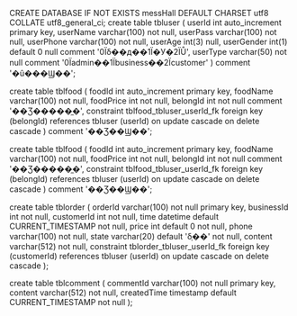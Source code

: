 CREATE DATABASE IF NOT EXISTS messHall  DEFAULT CHARSET utf8 COLLATE utf8_general_ci;
create table tbluser
(
  userId     int auto_increment
    primary key,
  userName   varchar(100)     not null,
  userPass   varchar(100)     not null,
  userPhone  varchar(100)     not null,
  userAge    int(3)           null,
  userGender int(1) default 0 null comment '0Ϊδ��д��1Ϊ�У�2ΪŮ',
  userType   varchar(50)      not null comment '0Ϊadmin��1Ϊbusiness��2Ϊcustomer'
)
  comment '�û���Ϣ��';



create table tblfood
(
  foodId    int auto_increment
    primary key,
  foodName  varchar(100) not null,
  foodPrice int          not null,
  belongId  int          not null comment '��Ʒ�����̼�',
  constraint tblfood_tbluser_userId_fk
    foreign key (belongId) references tbluser (userId)
      on update cascade on delete cascade
)
  comment '��Ʒ��Ϣ��';



create table tblfood
(
  foodId    int auto_increment
    primary key,
  foodName  varchar(100) not null,
  foodPrice int          not null,
  belongId  int          not null comment '��Ʒ�����̼�',
  constraint tblfood_tbluser_userId_fk
    foreign key (belongId) references tbluser (userId)
      on update cascade on delete cascade
)
  comment '��Ʒ��Ϣ��';

create table tblorder
(
  orderId    varchar(100)                          not null
    primary key,
  businessId int                                   not null,
  customerId int                                   not null,
  time       datetime    default CURRENT_TIMESTAMP not null,
  price      int         default 0                 not null,
  phone      varchar(100)                          not null,
  state      varchar(20) default 'δ֧��'             not null,
  content    varchar(512)                          not null,
  constraint tblorder_tbluser_userId_fk
    foreign key (customerId) references tbluser (userId)
      on update cascade on delete cascade
);



create table tblcomment
(
  commentId   varchar(100)                        not null
    primary key,
  content     varchar(512)                        not null,
  createdTime timestamp default CURRENT_TIMESTAMP not null
);






